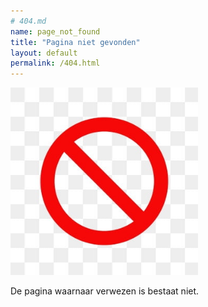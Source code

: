 ```yaml
---
# 404.md
name: page_not_found
title: "Pagina niet gevonden"
layout: default
permalink: /404.html
---
```


<img src="./_assets/404.jpg" width="300">

De pagina waarnaar verwezen is bestaat niet.
